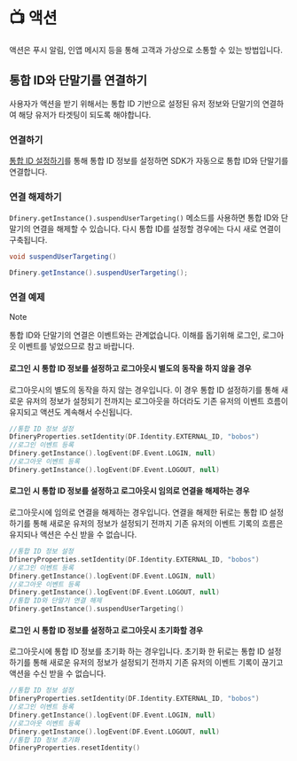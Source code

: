 # 📺 액션

액션은 푸시 알림, 인앱 메시지 등을 통해 고객과 가상으로 소통할 수 있는 방법입니다. 

## 통합 ID와 단말기를 연결하기
사용자가 액션을 받기 위해서는 통합 ID 기반으로 설정된 유저 정보와 단말기의 연결하여 해당 유저가 타겟팅이 되도록 해야합니다.

### 연결하기
[통합 ID 설정하기](./identity.md)를 통해 통합 ID 정보를 설정하면 SDK가 자동으로 통합 ID와 단말기를 연결합니다.

### 연결 해제하기
`Dfinery.getInstance().suspendUserTargeting()` 메소드를 사용하면 통합 ID와 단말기의 연결을 해제할 수 있습니다. 다시 통합 ID를 설정할 경우에는 다시 새로 연결이 구축됩니다.

```java
void suspendUserTargeting()
```
```java
Dfinery.getInstance().suspendUserTargeting();
```

### 연결 예제

> [!NOTE]
> 통합 ID와 단말기의 연결은 이벤트와는 관계없습니다. 이해를 돕기위해 로그인, 로그아웃 이벤트를 넣었으므로 참고 바랍니다.

#### 로그인 시 통합 ID 정보를 설정하고 로그아웃시 별도의 동작을 하지 않을 경우
로그아웃시의 별도의 동작을 하지 않는 경우입니다. 이 경우 통합 ID 설정하기를 통해 새로운 유저의 정보가 설정되기 전까지는 로그아웃을 하더라도 기존 유저의 이벤트 흐름이 유지되고 액션도 계속해서 수신됩니다. 

```kotlin
//통합 ID 정보 설정
DfineryProperties.setIdentity(DF.Identity.EXTERNAL_ID, "bobos")
//로그인 이벤트 등록
Dfinery.getInstance().logEvent(DF.Event.LOGIN, null)
//로그아웃 이벤트 등록
Dfinery.getInstance().logEvent(DF.Event.LOGOUT, null)
```

#### 로그인 시 통합 ID 정보를 설정하고 로그아웃시 임의로 연결을 해제하는 경우
로그아웃시에 임의로 연결을 해제하는 경우입니다. 연결을 해제한 뒤로는 통합 ID 설정하기를 통해 새로운 유저의 정보가 설정되기 전까지 기존 유저의 이벤트 기록의 흐름은 유지되나 액션은 수신 받을 수 없습니다.

```kotlin
//통합 ID 정보 설정
DfineryProperties.setIdentity(DF.Identity.EXTERNAL_ID, "bobos")
//로그인 이벤트 등록
Dfinery.getInstance().logEvent(DF.Event.LOGIN, null)
//로그아웃 이벤트 등록
Dfinery.getInstance().logEvent(DF.Event.LOGOUT, null)
//통합 ID와 단말기 연결 해제
Dfinery.getInstance().suspendUserTargeting()
```

#### 로그인 시 통합 ID 정보를 설정하고 로그아웃시 초기화할 경우
로그아웃시에 통합 ID 정보를 초기화 하는 경우입니다. 초기화 한 뒤로는 통합 ID 설정하기를 통해 새로운 유저의 정보가 설정되기 전까지 기존 유저의 이벤트 기록이 끊기고 액션을 수신 받을 수 없습니다.

```kotlin
//통합 ID 정보 설정
DfineryProperties.setIdentity(DF.Identity.EXTERNAL_ID, "bobos")
//로그인 이벤트 등록
Dfinery.getInstance().logEvent(DF.Event.LOGIN, null)
//로그아웃 이벤트 등록
Dfinery.getInstance().logEvent(DF.Event.LOGOUT, null)
//통합 ID 정보 초기화
DfineryProperties.resetIdentity()
```